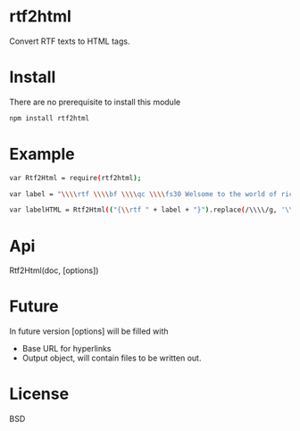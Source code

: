 rtf2html
========

Convert RTF texts to HTML tags.

Install
========
There are no prerequisite to install this module
```sh
npm install rtf2html
```

Example
========

```sh
var Rtf2Html = require(rtf2html);
```

```sh
var label = "\\\\rtf \\\\bf \\\\qc \\\\fs30 Welsome to the world of rich text format"

var labelHTML = Rtf2Html(("{\\rtf " + label + "}").replace(/\\\\/g, '\\'));
```

Api
========
Rtf2Html(doc, [options])

Future
========
In future version [options] will be filled with
 * Base URL for hyperlinks
 * Output object, will contain files to be written out.


License
========
BSD
